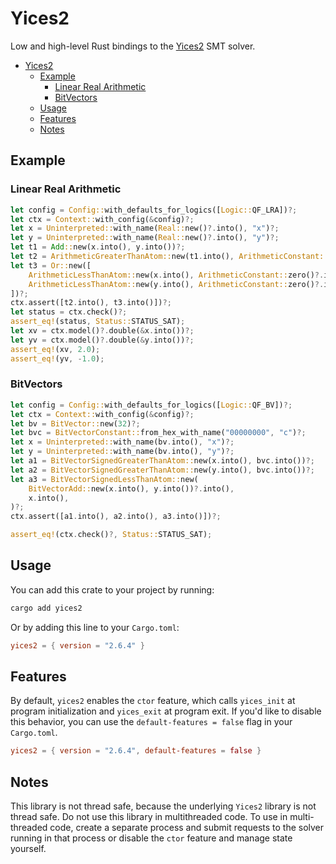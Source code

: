# Yices2

Low and high-level Rust bindings to the [Yices2](https://yices.csl.sri.com) SMT solver.

- [Yices2](#yices2)
  - [Example](#example)
    - [Linear Real Arithmetic](#linear-real-arithmetic)
    - [BitVectors](#bitvectors)
  - [Usage](#usage)
  - [Features](#features)
  - [Notes](#notes)

## Example

### Linear Real Arithmetic

```rust
let config = Config::with_defaults_for_logics([Logic::QF_LRA])?;
let ctx = Context::with_config(&config)?;
let x = Uninterpreted::with_name(Real::new()?.into(), "x")?;
let y = Uninterpreted::with_name(Real::new()?.into(), "y")?;
let t1 = Add::new(x.into(), y.into())?;
let t2 = ArithmeticGreaterThanAtom::new(t1.into(), ArithmeticConstant::zero()?.into())?;
let t3 = Or::new([
    ArithmeticLessThanAtom::new(x.into(), ArithmeticConstant::zero()?.into())?.into(),
    ArithmeticLessThanAtom::new(y.into(), ArithmeticConstant::zero()?.into())?.into(),
])?;
ctx.assert([t2.into(), t3.into()])?;
let status = ctx.check()?;
assert_eq!(status, Status::STATUS_SAT);
let xv = ctx.model()?.double(&x.into())?;
let yv = ctx.model()?.double(&y.into())?;
assert_eq!(xv, 2.0);
assert_eq!(yv, -1.0);
```

### BitVectors

```rust
let config = Config::with_defaults_for_logics([Logic::QF_BV])?;
let ctx = Context::with_config(&config)?;
let bv = BitVector::new(32)?;
let bvc = BitVectorConstant::from_hex_with_name("00000000", "c")?;
let x = Uninterpreted::with_name(bv.into(), "x")?;
let y = Uninterpreted::with_name(bv.into(), "y")?;
let a1 = BitVectorSignedGreaterThanAtom::new(x.into(), bvc.into())?;
let a2 = BitVectorSignedGreaterThanAtom::new(y.into(), bvc.into())?;
let a3 = BitVectorSignedLessThanAtom::new(
    BitVectorAdd::new(x.into(), y.into())?.into(),
    x.into(),
)?;
ctx.assert([a1.into(), a2.into(), a3.into()])?;

assert_eq!(ctx.check()?, Status::STATUS_SAT);
```

## Usage

You can add this crate to your project by running:

```sh
cargo add yices2
```

Or by adding this line to your `Cargo.toml`:

```toml
yices2 = { version = "2.6.4" }
```

## Features

By default, `yices2` enables the `ctor` feature, which calls `yices_init` at program
initialization and `yices_exit` at program exit. If you'd like to disable this behavior,
you can use the `default-features = false` flag in your `Cargo.toml`.

```toml
yices2 = { version = "2.6.4", default-features = false }
```

## Notes

This library is not thread safe, because the underlying `Yices2` library is not thread
safe. Do not use this library in multithreaded code. To use in multi-threaded code,
create a separate process and submit requests to the solver running in that process or
disable the `ctor` feature and manage state yourself.